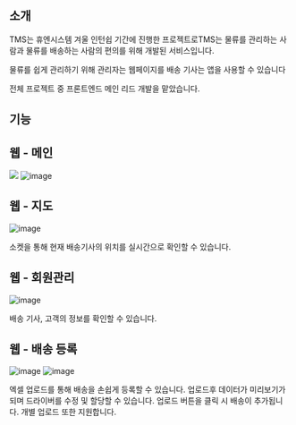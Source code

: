 ## 소개

TMS는 휴엔시스템 겨울 인턴쉽 기간에 진행한 프로젝트로TMS는 물류를 관리하는 사람과 물류를 배송하는 사람의 편의를 위해 개발된 서비스입니다.

물류를 쉽게 관리하기 위해 관리자는 웹페이지를 배송 기사는 앱을 사용할 수 있습니다

전체 프로젝트 중 프론트엔드 메인 리드 개발을 맡았습니다.

## 기능

## 웹 - 메인
![](https://www.notion.so/image/https%3A%2F%2Fs3-us-west-2.amazonaws.com%2Fsecure.notion-static.com%2Fbf0378d4-4bd8-44bb-89e2-811ed54ab01d%2F_2021-01-28__1.31.17-min.png?table=block&id=1283e2eb-76dd-461b-a172-addcb96013ab&spaceId=024005b8-24ca-42d7-9f16-3d0a5f7fd1b8&width=3840&userId=&cache=v2)
![image](https://user-images.githubusercontent.com/48983361/124265726-167cd800-db71-11eb-8c91-8cce429ae024.png)

## 웹 - 지도
![image](https://user-images.githubusercontent.com/48983361/124265826-39a78780-db71-11eb-8be3-b6843a82d584.png)

소켓을 통해 현재 배송기사의 위치를 실시간으로 확인할 수 있습니다.

## 웹 - 회원관리

![image](https://user-images.githubusercontent.com/48983361/124265919-52b03880-db71-11eb-806a-2b2f54d2d5fd.png)

배송 기사, 고객의 정보를 확인할 수 있습니다.

## 웹 - 배송 등록
![image](https://user-images.githubusercontent.com/48983361/124266014-66f43580-db71-11eb-9b52-e877fb35b3b3.png)
![image](https://user-images.githubusercontent.com/48983361/124266030-69ef2600-db71-11eb-8396-79b8c972be99.png)

엑셀 업로드를 통해 배송을 손쉽게 등록할 수 있습니다. 업로드후 데이터가 미리보기가 되며 드라이버를 수정 및 할당할 수 있습니다. 업로드 버튼을 클릭 시 배송이 추가됩니다.
개별 업로드 또한 지원합니다.

